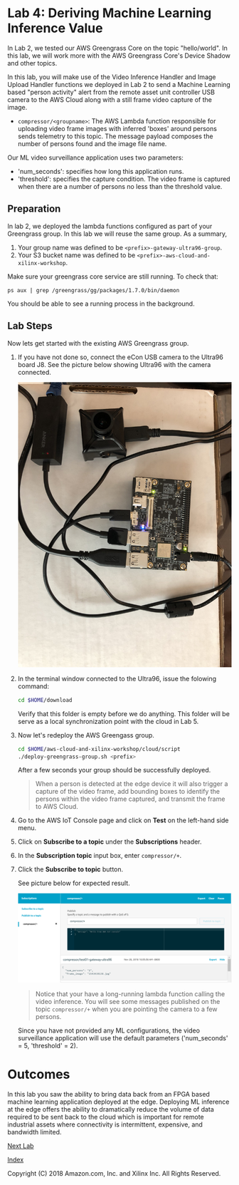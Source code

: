# Lab 4: Deriving Machine Learning Inference Value

In Lab 2, we tested our AWS Greengrass Core on the topic "hello/world". In this lab, we will work more with the AWS Greengrass Core's Device Shadow and other topics.

In this lab, you will make use of the Video Inference Handler and Image Upload Handler functions we deployed in Lab 2 to send a Machine Learning based "person activity" alert from the remote asset unit controller USB camera to the AWS Cloud along with a still frame video capture of the image.

* ```compressor/<groupname>```: The AWS Lambda function responsible for uploading video frame images with inferred 'boxes' around persons sends telemetry to this topic. The message payload composes the number of persons found and the image file name.

Our ML video surveillance application uses two parameters:

* 'num_seconds': specifies how long this application runs.
* 'threshold': specifies the capture condition. The video frame is captured when there are a number of persons no less than the threshold value.

## Preparation

In lab 2, we deployed the lambda functions configured as part of your Greengrass group.  In this lab we will reuse the same group.
As a summary,

1. Your group name was defined to be ```<prefix>-gateway-ultra96-group```.
2. Your S3 bucket name was defined to be ```<prefix>-aws-cloud-and-xilinx-workshop```.

Make sure your greengrass core service are still running. To check that:

```shell
ps aux | grep /greengrass/gg/packages/1.7.0/bin/daemon
```

You should be able to see a running process in the background.

## Lab Steps

Now lets get started with the existing AWS Greengrass group.

1. If you have not done so, connect the eCon USB camera to the Ultra96 board J8. 
   See the picture below showing Ultra96 with the camera connected.

   ![alt text](images/Ultra96_WithCamera.jpg?raw=true "Ultra96 with USB Camera")

2. In the terminal window connected to the Ultra96, issue the folowing command:
   
   ```bash
   cd $HOME/download
   ```
   Verify that this folder is empty before we do anything.  This folder will be serve as a local synchronization point with the cloud in Lab 5.

3. Now let's redeploy the AWS Greengass group.

   ```bash
   cd $HOME/aws-cloud-and-xilinx-workshop/cloud/script
   ./deploy-greengrass-group.sh <prefix>
   ```

   After a few seconds your group should be successfully deployed.

   > When a person is detected at the edge device it will also trigger a capture of the video frame, add bounding boxes to identify the persons within the video frame captured, and transmit the frame to AWS Cloud.

4. Go to the AWS IoT Console page and click on **Test** on the left-hand side menu. 
5. Click on **Subscribe to a topic** under the **Subscriptions** header.
6. In the **Subscription topic** input box, enter ```compressor/+```. 
7. Click the **Subscribe to topic** button.

   See picture below for expected result.

   ![alt text](images/Publish_Image_Upload.PNG)

   > Notice that your have a long-running lambda function calling the video inference. 
   You will see some messages published on the topic ```compressor/+``` 
   when you are pointing the camera to a few persons.

   Since you have not provided any ML configurations, the video surveillance application will use the default parameters ('num_seconds' = 5, 'threshold' = 2).

# Outcomes
In this lab you saw the ability to bring data back from an FPGA based machine learning application deployed at the edge.  Deploying ML inference at the edge offers the ability to dramatically reduce the volume of data required to be sent back to the cloud which is important for remote industrial assets where connectivity is intermittent, expensive, and bandwidth limited.

[Next Lab](./Lab5.md)

[Index](./README.md)

Copyright (C) 2018 Amazon.com, Inc. and Xilinx Inc.  All Rights Reserved.
